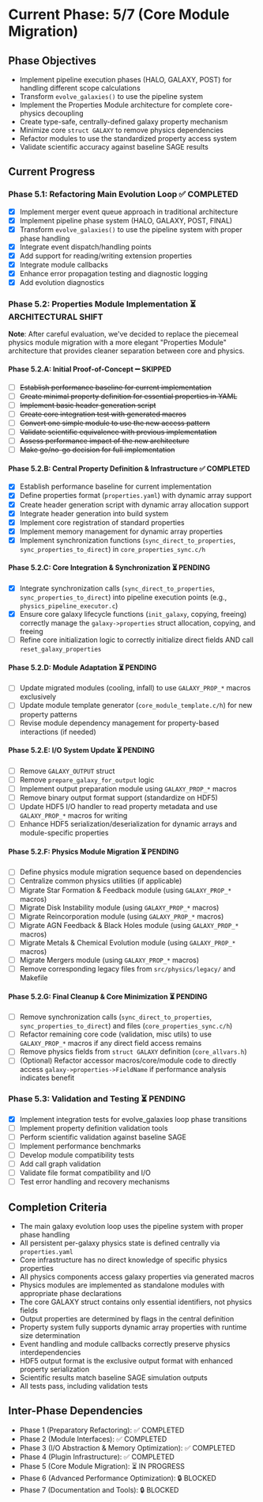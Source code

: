<!-- Purpose: Current project phase context -->
<!-- Update Rules:
- 500-word limit! 
- Include: 
  • Phase objectives
  • Current progress as a checklist
  • Completion criteria 
  • Inter-phase dependencies
- At major phase completion archive as phase-[X].md and refresh for next phase
-->

# Current Phase: 5/7 (Core Module Migration)

## Phase Objectives
- Implement pipeline execution phases (HALO, GALAXY, POST) for handling different scope calculations
- Transform `evolve_galaxies()` to use the pipeline system
- Implement the Properties Module architecture for complete core-physics decoupling
- Create type-safe, centrally-defined galaxy property mechanism
- Minimize core `struct GALAXY` to remove physics dependencies
- Refactor modules to use the standardized property access system
- Validate scientific accuracy against baseline SAGE results

## Current Progress

### Phase 5.1: Refactoring Main Evolution Loop ✅ COMPLETED
- [x] Implement merger event queue approach in traditional architecture
- [x] Implement pipeline phase system (HALO, GALAXY, POST, FINAL)
- [x] Transform `evolve_galaxies()` to use the pipeline system with proper phase handling
- [x] Integrate event dispatch/handling points
- [x] Add support for reading/writing extension properties
- [x] Integrate module callbacks
- [x] Enhance error propagation testing and diagnostic logging
- [x] Add evolution diagnostics

### Phase 5.2: Properties Module Implementation ⏳ ARCHITECTURAL SHIFT
**Note**: After careful evaluation, we've decided to replace the piecemeal physics module migration with a more elegant "Properties Module" architecture that provides cleaner separation between core and physics.

#### Phase 5.2.A: Initial Proof-of-Concept ➖ SKIPPED
- [ ] ~~Establish performance baseline for current implementation~~
- [ ] ~~Create minimal property definition for essential properties in YAML~~
- [ ] ~~Implement basic header generation script~~
- [ ] ~~Create core integration test with generated macros~~
- [ ] ~~Convert one simple module to use the new access pattern~~
- [ ] ~~Validate scientific equivalence with previous implementation~~
- [ ] ~~Assess performance impact of the new architecture~~
- [ ] ~~Make go/no-go decision for full implementation~~

#### Phase 5.2.B: Central Property Definition & Infrastructure ✅ COMPLETED
- [x] Establish performance baseline for current implementation
- [x] Define properties format (`properties.yaml`) with dynamic array support
- [x] Create header generation script with dynamic array allocation support
- [x] Integrate header generation into build system
- [x] Implement core registration of standard properties
- [x] Implement memory management for dynamic array properties
- [x] Implement synchronization functions (`sync_direct_to_properties`, `sync_properties_to_direct`) in `core_properties_sync.c/h`

#### Phase 5.2.C: Core Integration & Synchronization ⏳ PENDING
- [x] Integrate synchronization calls (`sync_direct_to_properties`, `sync_properties_to_direct`) into pipeline execution points (e.g., `physics_pipeline_executor.c`)
- [x] Ensure core galaxy lifecycle functions (`init_galaxy`, copying, freeing) correctly manage the `galaxy->properties` struct allocation, copying, and freeing
- [ ] Refine core initialization logic to correctly initialize direct fields AND call `reset_galaxy_properties`

#### Phase 5.2.D: Module Adaptation ⏳ PENDING
- [ ] Update migrated modules (cooling, infall) to use `GALAXY_PROP_*` macros exclusively
- [ ] Update module template generator (`core_module_template.c/h`) for new property patterns
- [ ] Revise module dependency management for property-based interactions (if needed)

#### Phase 5.2.E: I/O System Update ⏳ PENDING
- [ ] Remove `GALAXY_OUTPUT` struct
- [ ] Remove `prepare_galaxy_for_output` logic
- [ ] Implement output preparation module using `GALAXY_PROP_*` macros
- [ ] Remove binary output format support (standardize on HDF5)
- [ ] Update HDF5 I/O handler to read property metadata and use `GALAXY_PROP_*` macros for writing
- [ ] Enhance HDF5 serialization/deserialization for dynamic arrays and module-specific properties

#### Phase 5.2.F: Physics Module Migration ⏳ PENDING
- [ ] Define physics module migration sequence based on dependencies
- [ ] Centralize common physics utilities (if applicable)
- [ ] Migrate Star Formation & Feedback module (using `GALAXY_PROP_*` macros)
- [ ] Migrate Disk Instability module (using `GALAXY_PROP_*` macros)
- [ ] Migrate Reincorporation module (using `GALAXY_PROP_*` macros)
- [ ] Migrate AGN Feedback & Black Holes module (using `GALAXY_PROP_*` macros)
- [ ] Migrate Metals & Chemical Evolution module (using `GALAXY_PROP_*` macros)
- [ ] Migrate Mergers module (using `GALAXY_PROP_*` macros)
- [ ] Remove corresponding legacy files from `src/physics/legacy/` and Makefile

#### Phase 5.2.G: Final Cleanup & Core Minimization ⏳ PENDING
- [ ] Remove synchronization calls (`sync_direct_to_properties`, `sync_properties_to_direct`) and files (`core_properties_sync.c/h`)
- [ ] Refactor remaining core code (validation, misc utils) to use `GALAXY_PROP_*` macros if any direct field access remains
- [ ] Remove physics fields from `struct GALAXY` definition (`core_allvars.h`)
- [ ] (Optional) Refactor accessor macros/core/module code to directly access `galaxy->properties->FieldName` if performance analysis indicates benefit
  
### Phase 5.3: Validation and Testing ⏳ PENDING
- [x] Implement integration tests for evolve_galaxies loop phase transitions
- [ ] Implement property definition validation tools
- [ ] Perform scientific validation against baseline SAGE
- [ ] Implement performance benchmarks
- [ ] Develop module compatibility tests
- [ ] Add call graph validation
- [ ] Validate file format compatibility and I/O
- [ ] Test error handling and recovery mechanisms

## Completion Criteria
- The main galaxy evolution loop uses the pipeline system with proper phase handling
- All persistent per-galaxy physics state is defined centrally via `properties.yaml`
- Core infrastructure has no direct knowledge of specific physics properties
- All physics components access galaxy properties via generated macros
- Physics modules are implemented as standalone modules with appropriate phase declarations
- The core GALAXY struct contains only essential identifiers, not physics fields
- Output properties are determined by flags in the central definition
- Property system fully supports dynamic array properties with runtime size determination
- Event handling and module callbacks correctly preserve physics interdependencies
- HDF5 output format is the exclusive output format with enhanced property serialization
- Scientific results match baseline SAGE simulation outputs
- All tests pass, including validation tests

## Inter-Phase Dependencies
- Phase 1 (Preparatory Refactoring): ✅ COMPLETED
- Phase 2 (Module Interfaces): ✅ COMPLETED
- Phase 3 (I/O Abstraction & Memory Optimization): ✅ COMPLETED
- Phase 4 (Plugin Infrastructure): ✅ COMPLETED
- Phase 5 (Core Module Migration): ⏳ IN PROGRESS
- Phase 6 (Advanced Performance Optimization): 🔒 BLOCKED
- Phase 7 (Documentation and Tools): 🔒 BLOCKED